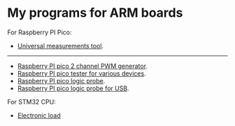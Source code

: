 # My programs for ARM boards

For Raspberry PI Pico:
- [Universal measurements tool](meter_ui).
------------------------------------------------------------------------------
- [Raspberry PI pico 2 channel PWM generator](pi_pico/pico_generator).
- [Raspberry PI pico tester for various devices](pi_pico/pico_device_tester).
- [Raspberry PI pico logic probe](pi_pico/pico_logic_probe).
- [Raspberry PI pico logic probe for USB](pi_pico/pico_logic_probe2).

For STM32 CPU:
- [Electronic load](stm32f0/load)
